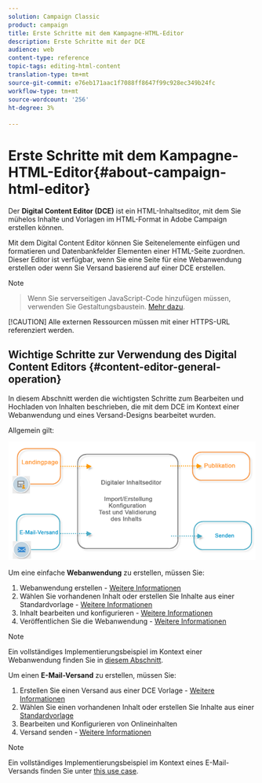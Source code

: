 ```yaml
---
solution: Campaign Classic
product: campaign
title: Erste Schritte mit dem Kampagne-HTML-Editor
description: Erste Schritte mit der DCE
audience: web
content-type: reference
topic-tags: editing-html-content
translation-type: tm+mt
source-git-commit: e76eb171aac1f7088ff8647f99c928ec349b24fc
workflow-type: tm+mt
source-wordcount: '256'
ht-degree: 3%

---
```



# Erste Schritte mit dem Kampagne-HTML-Editor{#about-campaign-html-editor}

Der **Digital Content Editor (DCE)** ist ein HTML-Inhaltseditor, mit dem Sie mühelos Inhalte und Vorlagen im HTML-Format in Adobe Campaign erstellen können.

Mit dem Digital Content Editor können Sie Seitenelemente einfügen und formatieren und Datenbankfelder Elementen einer HTML-Seite zuordnen. Dieser Editor ist verfügbar, wenn Sie eine Seite für eine Webanwendung erstellen oder wenn Sie Versand basierend auf einer DCE erstellen.

>[!NOTE]
>>Wenn Sie serverseitigen JavaScript-Code hinzufügen müssen, verwenden Sie Gestaltungsbaustein. [Mehr dazu](../../delivery/using/personalization-blocks.md).
>
>[!CAUTION]
Alle externen Ressourcen müssen mit einer HTTPS-URL referenziert werden.

## Wichtige Schritte zur Verwendung des Digital Content Editors {#content-editor-general-operation}

In diesem Abschnitt werden die wichtigsten Schritte zum Bearbeiten und Hochladen von Inhalten beschrieben, die mit dem DCE im Kontext einer Webanwendung und eines Versand-Designs bearbeitet wurden.

Allgemein gilt:

![](assets/dce_schema.png)

Um eine einfache **Webanwendung** zu erstellen, müssen Sie:

1. Webanwendung erstellen - [Weitere Informationen](../../web/using/creating-a-landing-page.md)
1. Wählen Sie vorhandenen Inhalt oder erstellen Sie Inhalte aus einer Standardvorlage - [Weitere Informationen](../../web/using/template-management.md)
1. Inhalt bearbeiten und konfigurieren - [Weitere Informationen](../../web/using/editing-content.md)
1. Veröffentlichen Sie die Webanwendung - [Weitere Informationen](../../web/using/creating-a-landing-page.md#step-3---publishing-content)

>[!NOTE]
Ein vollständiges Implementierungsbeispiel im Kontext einer Webanwendung finden Sie in [diesem Abschnitt](../../web/using/creating-a-landing-page.md).

Um einen **E-Mail-Versand** zu erstellen, müssen Sie:

1. Erstellen Sie einen Versand aus einer DCE Vorlage - [Weitere Informationen](../../web/using/use-case--creating-an-email-delivery.md)
1. Wählen Sie einen vorhandenen Inhalt oder erstellen Sie Inhalte aus einer [Standardvorlage](../../web/using/template-management.md)
1. Bearbeiten und Konfigurieren von Onlineinhalten
1. Versand senden - [Weitere Informationen](../../delivery/using/steps-about-delivery-creation-steps.md)

>[!NOTE]
Ein vollständiges Implementierungsbeispiel im Kontext eines E-Mail-Versands finden Sie unter [this use case](../../web/using/use-case--creating-an-email-delivery.md).
